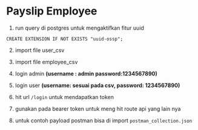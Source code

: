 # Payslip Employee

1. run query di postgres untuk mengaktifkan fitur uuid 

```CREATE EXTENSION IF NOT EXISTS "uuid-ossp";```

2. import file user_csv

3. import file employee_csv

4. login admin <b>(username : admin password:1234567890)</b>

5. login user <b>(username: sesuai pada csv, password: 1234567890)</b>

6. hit url ```/login``` untuk mendapatkan token

7. gunakan pada bearer token untuk meng hit route api yang lain nya

8. untuk contoh payload postman bisa di import ```postman_collection.json```
    